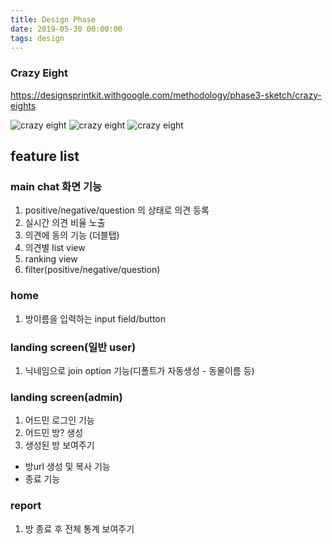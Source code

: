 ```yaml
---
title: Design Phase
date: 2019-05-30 00:00:00
tags: design
---
```


### Crazy Eight
https://designsprintkit.withgoogle.com/methodology/phase3-sketch/crazy-eights

![crazy eight](/june-poll/images/crazy8-1.jpg "aimee")
![crazy eight](/june-poll/images/crazy8-2.jpg "woody")
![crazy eight](/june-poll/images/crazy8-3.jpg "ki")

## feature list
### main chat 화면 기능
1. positive/negative/question 의 상태로 의견 등록
2. 실시간 의견 비율 노출
3. 의견에 동의 기능 (더블탭)
4. 의견별 list view
5. ranking view
6. filter(positive/negative/question)

### home
1. 방이름을 입력하는 input field/button

### landing screen(일반 user)
1. 닉네임으로 join option 기능(디폴트가 자동생성 - 동물이름 등)

### landing screen(admin)
1. 어드민 로그인 기능
2. 어드민 방? 생성
3. 생성된 방 보여주기
- 방url 생성 및 복사 기능
- 종료 기능

### report
1. 방 종료 후 전체 통계 보여주기

